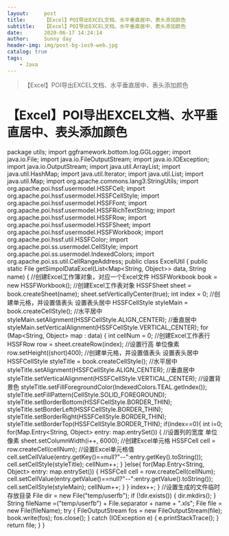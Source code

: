 ```yaml
---
layout:     post
title:      【Excel】POI导出EXCEL文档、水平垂直居中、表头添加颜色
subtitle:   【Excel】POI导出EXCEL文档、水平垂直居中、表头添加颜色
date:       2020-06-17 14:24:14
author:     Sunny day
header-img: img/post-bg-ios9-web.jpg
catalog: true
tags:
    - Java
---
```


>【Excel】POI导出EXCEL文档、水平垂直居中、表头添加颜色

# 【Excel】POI导出EXCEL文档、水平垂直居中、表头添加颜色

package utils; import ggframework.bottom.log.GGLogger; import java.io.File; import java.io.FileOutputStream; import java.io.IOException; import java.io.OutputStream; import java.util.ArrayList; import java.util.HashMap; import java.util.Iterator; import java.util.List; import java.util.Map; import org.apache.commons.lang3.StringUtils; import org.apache.poi.hssf.usermodel.HSSFCell; import org.apache.poi.hssf.usermodel.HSSFCellStyle; import org.apache.poi.hssf.usermodel.HSSFFont; import org.apache.poi.hssf.usermodel.HSSFRichTextString; import org.apache.poi.hssf.usermodel.HSSFRow; import org.apache.poi.hssf.usermodel.HSSFSheet; import org.apache.poi.hssf.usermodel.HSSFWorkbook; import org.apache.poi.hssf.util.HSSFColor; import org.apache.poi.ss.usermodel.CellStyle; import org.apache.poi.ss.usermodel.IndexedColors; import org.apache.poi.ss.util.CellRangeAddress; public class ExcelUtil { public static File getSimpolDataExcel(List<Map<String, Object>> data, String name) { //创建Excel工作簿对象，对应一个Excel文件 HSSFWorkbook book = new HSSFWorkbook(); //创建Excel工作表对象 HSSFSheet sheet = book.createSheet(name); sheet.setVerticallyCenter(true); int index = 0; //创建单元格，并设置值表头 设置表头居中 HSSFCellStyle styleMain = book.createCellStyle(); //水平居中 styleMain.setAlignment(HSSFCellStyle.ALIGN_CENTER); //垂直居中 styleMain.setVerticalAlignment(HSSFCellStyle.VERTICAL_CENTER); for (Map<String, Object> map : data) { int cellNum = 0; //创建Excel工作表行 HSSFRow row = sheet.createRow(index); //设置行高 单位像素 row.setHeight((short)400); //创建单元格，并设置值表头 设置表头居中 HSSFCellStyle styleTitle = book.createCellStyle(); //水平居中 styleTitle.setAlignment(HSSFCellStyle.ALIGN_CENTER); //垂直居中 styleTitle.setVerticalAlignment(HSSFCellStyle.VERTICAL_CENTER); //设置背景色 styleTitle.setFillForegroundColor(IndexedColors.TEAL.getIndex()); styleTitle.setFillPattern(CellStyle.SOLID_FOREGROUND); styleTitle.setBorderBottom(HSSFCellStyle.BORDER_THIN); styleTitle.setBorderLeft(HSSFCellStyle.BORDER_THIN); styleTitle.setBorderRight(HSSFCellStyle.BORDER_THIN); styleTitle.setBorderTop(HSSFCellStyle.BORDER_THIN); if(index==0){ int i=0; for(Map.Entry<String, Object> entry: map.entrySet()) { //设置列的宽度 单位像素 sheet.setColumnWidth(i++, 6000); //创建Excel单元格 HSSFCell cell = row.createCell(cellNum); //设置Excel单元格值 cell.setCellValue(entry.getKey()==null?"--":entry.getKey().toString()); cell.setCellStyle(styleTitle); cellNum++; } }else{ for(Map.Entry<String, Object> entry: map.entrySet()) { HSSFCell cell = row.createCell(cellNum); cell.setCellValue(entry.getValue()==null?"--":entry.getValue().toString()); cell.setCellStyle(styleMain); cellNum++; } } index++; } //设置生成的文件临时存放目录 File dir = new File("temp/userfb"); if (!dir.exists()) { dir.mkdirs(); } String fileName =("temp/userfb") + File.separator + name + ".xls"; File file = new File(fileName); try { FileOutputStream fos = new FileOutputStream(file); book.write(fos); fos.close(); } catch (IOException e) { e.printStackTrace(); } return file; } }

 


